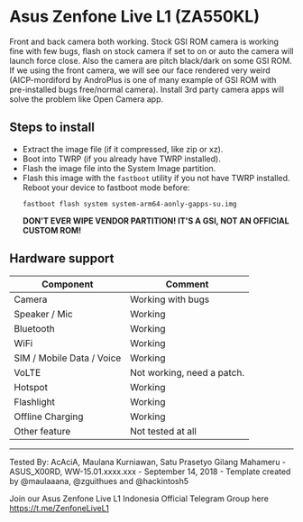  # Asus Zenfone Live L1 (ZA550KL)

Front and back camera both working. Stock GSI ROM camera is working fine with few bugs, flash on stock camera if set to on or auto the camera will launch force close. Also the camera are pitch black/dark on some GSI ROM. If we using the front camera, we will see our face rendered very weird (AICP-mordiford by AndroPlus is one of many example of GSI ROM with pre-installed bugs free/normal camera). Install 3rd party camera apps will solve the problem like Open Camera app.

## Steps to install

* Extract the image file (if it compressed, like zip or xz).
* Boot into TWRP (if you already have TWRP installed).
* Flash the image file into the System Image partition.
* Flash this image with the `fastboot` utility if you not have TWRP installed. Reboot your device to fastboot mode before:
    ```
    fastboot flash system system-arm64-aonly-gapps-su.img
    ```
    **DON'T EVER WIPE VENDOR PARTITION! IT'S A GSI, NOT AN OFFICIAL CUSTOM ROM!**

## Hardware support

| Component                 |      Comment                                              |
|---------------------------|-----------------------------------------------------------|
| Camera                    | Working with bugs                                                    |
| Speaker / Mic             | Working                                                    |
| Bluetooth                 | Working                                                    |
| WiFi                      | Working                                                    |
| SIM / Mobile Data / Voice | Working                                                    |
| VoLTE                     | Not working, need a patch.                                                    |
| Hotspot                   | Working                                                    |
| Flashlight                | Working                                                    |
| Offline Charging          | Working                                                    |
| Other feature             | Not tested at all                                                    |
---

Tested By: AcAciA, Maulana Kurniawan, Satu Prasetyo Gilang Mahameru - ASUS_X00RD, WW-15.01.xxxx.xxx - September 14, 2018 - Template created by @maulaaana, @zguithues and @hackintosh5

Join our Asus Zenfone Live L1 Indonesia Official Telegram Group here https://t.me/ZenfoneLiveL1